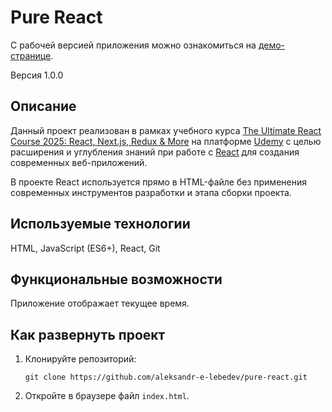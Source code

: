 # Pure React

С рабочей версией приложения можно ознакомиться на [демо-странице](https://aleksandr-e-lebedev.github.io/pure-react).

Версия 1.0.0

## Описание

Данный проект реализован в рамках учебного курса [The Ultimate React Course 2025: React, Next.js, Redux & More](https://www.udemy.com/course/the-ultimate-react-course/) на платформе [Udemy](https://www.udemy.com/) с целью расширения и углубления знаний при работе с [React](https://react.dev/) для создания современных веб-приложений.

В проекте React используется прямо в HTML-файле без применения современных инструментов разработки и этапа сборки проекта.

## Используемые технологии

HTML, JavaScript (ES6+), React, Git

## Функциональные возможности

Приложение отображает текущее время.

## Как развернуть проект

1. Клонируйте репозиторий:

   `git clone https://github.com/aleksandr-e-lebedev/pure-react.git`

2. Откройте в браузере файл `index.html`.
